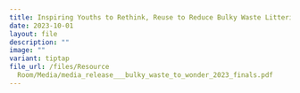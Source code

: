 ```yaml
---
title: Inspiring Youths to Rethink, Reuse to Reduce Bulky Waste Littering
date: 2023-10-01
layout: file
description: ""
image: ""
variant: tiptap
file_url: /files/Resource
  Room/Media/media_release___bulky_waste_to_wonder_2023_finals.pdf
---
```

